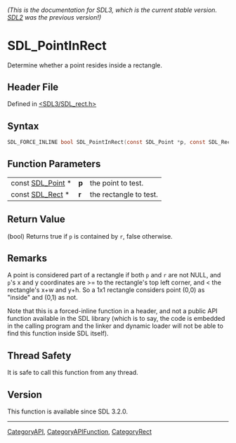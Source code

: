 ###### (This is the documentation for SDL3, which is the current stable version. [SDL2](https://wiki.libsdl.org/SDL2/) was the previous version!)
# SDL_PointInRect

Determine whether a point resides inside a rectangle.

## Header File

Defined in [<SDL3/SDL_rect.h>](https://github.com/libsdl-org/SDL/blob/main/include/SDL3/SDL_rect.h)

## Syntax

```c
SDL_FORCE_INLINE bool SDL_PointInRect(const SDL_Point *p, const SDL_Rect *r);
```

## Function Parameters

|                                |       |                        |
| ------------------------------ | ----- | ---------------------- |
| const [SDL_Point](SDL_Point) * | **p** | the point to test.     |
| const [SDL_Rect](SDL_Rect) *   | **r** | the rectangle to test. |

## Return Value

(bool) Returns true if `p` is contained by `r`, false otherwise.

## Remarks

A point is considered part of a rectangle if both `p` and `r` are not NULL,
and `p`'s x and y coordinates are >= to the rectangle's top left corner,
and < the rectangle's x+w and y+h. So a 1x1 rectangle considers point (0,0)
as "inside" and (0,1) as not.

Note that this is a forced-inline function in a header, and not a public
API function available in the SDL library (which is to say, the code is
embedded in the calling program and the linker and dynamic loader will not
be able to find this function inside SDL itself).

## Thread Safety

It is safe to call this function from any thread.

## Version

This function is available since SDL 3.2.0.

----
[CategoryAPI](CategoryAPI), [CategoryAPIFunction](CategoryAPIFunction), [CategoryRect](CategoryRect)

